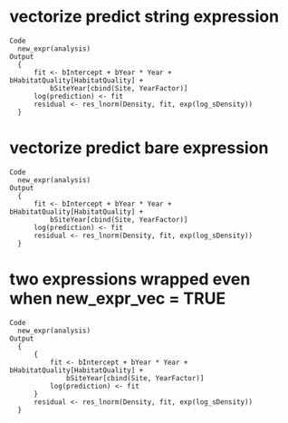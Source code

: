 # vectorize predict string expression

    Code
      new_expr(analysis)
    Output
      {
          fit <- bIntercept + bYear * Year + bHabitatQuality[HabitatQuality] + 
              bSiteYear[cbind(Site, YearFactor)]
          log(prediction) <- fit
          residual <- res_lnorm(Density, fit, exp(log_sDensity))
      }

# vectorize predict bare expression

    Code
      new_expr(analysis)
    Output
      {
          fit <- bIntercept + bYear * Year + bHabitatQuality[HabitatQuality] + 
              bSiteYear[cbind(Site, YearFactor)]
          log(prediction) <- fit
          residual <- res_lnorm(Density, fit, exp(log_sDensity))
      }

# two expressions wrapped even when new_expr_vec = TRUE

    Code
      new_expr(analysis)
    Output
      {
          {
              fit <- bIntercept + bYear * Year + bHabitatQuality[HabitatQuality] + 
                  bSiteYear[cbind(Site, YearFactor)]
              log(prediction) <- fit
          }
          residual <- res_lnorm(Density, fit, exp(log_sDensity))
      }

